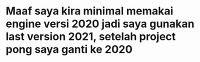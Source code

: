 # Maaf saya kira minimal memakai engine versi 2020 jadi saya gunakan last version 2021, setelah project pong saya ganti ke 2020
